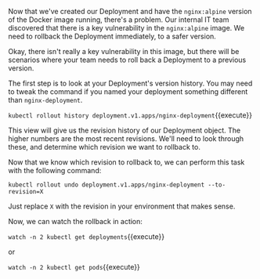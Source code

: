 Now that we've created our Deployment and have the `nginx:alpine` version of the Docker image running, there's a problem. Our internal IT team discovered that there is a key vulnerability in the `nginx:alpine` image. We need to rollback the Deployment immediately, to a safer version.

Okay, there isn't really a key vulnerability in this image, but there will be scenarios where your team needs to roll back a Deployment to a previous version.

The first step is to look at your Deployment's version history. You may need to tweak the command if you named your deployment something different than `nginx-deployment`.

`kubectl rollout history deployment.v1.apps/nginx-deployment`{{execute}}

This view will give us the revision history of our Deployment object. The higher numbers are the most recent revisions. We'll need to look through these, and determine which revision we want to rollback to.

Now that we know which revision to rollback to, we can perform this task with the following command:

`kubectl rollout undo deployment.v1.apps/nginx-deployment --to-revision=X`

Just replace `X` with the revision in your environment that makes sense.

Now, we can watch the rollback in action:

`watch -n 2 kubectl get deployments`{{execute}}

or

`watch -n 2 kubectl get pods`{{execute}}